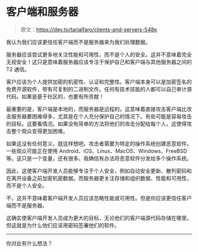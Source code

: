 # 客户端和服务器

> 原文：<https://dev.to/tarialfaro/clients-and-servers-548e>

我认为我们应该更信任客户端而不是服务器来为我们处理数据。

服务器应该尝试更多地关注性能和可用性，而不是个人的安全。这并不意味着完全无视安全！这只是意味着服务器应该专注于保护自己和客户端与其他服务器之间的 T2 通信。

客户应该为个人提供加密的机密性、认证和完整性。客户端本身可以是加密签名的免费开源软件，带有可复制的二进制文件。任何有技术技能的人都可以自己审计源代码。如果是基于社区的，也要有所贡献！

最重要的是，客户端是本地的，而服务器是远程的。这意味着直接攻击客户端比攻击服务器要困难得多，尤其是在个人充分保护自己的情况下。有些可能是容易攻击的目标。这要看情况。如果没有简单的方法将他们的攻击分配给每个人，这使得攻击整个观众变得更加困难。

如果这没有任何意义，就这样想吧。攻击者需要为特定的操作系统创建恶意软件。一些观众可能正在使用 Android、iOS、Linux、MacOS、Windows、FreeBSD 等。这只是一个变量，还有很多。我确信有办法将恶意软件分发给多个操作系统。

因此，这使客户端开发人员能够专注于个人安全，例如自动安全更新、散列密码和在离开设备之前加密机密数据。而服务器更关注存储和组织数据、性能和可用性，而不是个人安全。

不，这并不意味着客户端开发人员应该忽略性能或可用性。但是你应该更信任客户端而不是服务器。

这确实使客户端开发人员成为更大的目标，无论他们的客户端源代码存储在哪里。但这就是为什么他们应该用密码签署他们的软件。

* * *

你对此有什么想法？